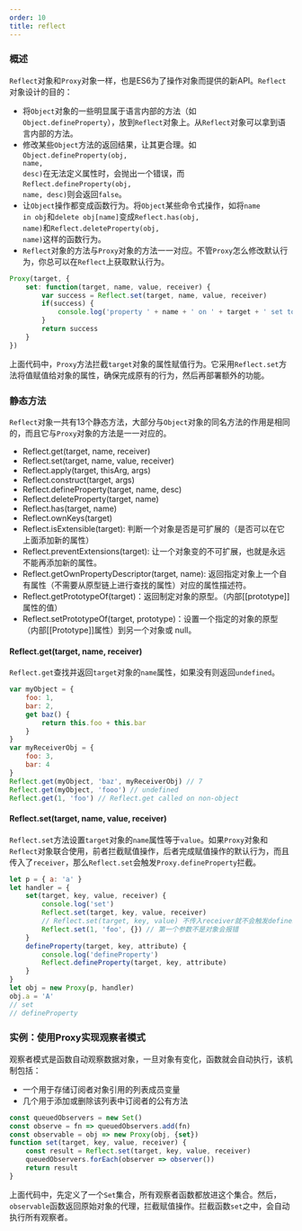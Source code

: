 ```yaml
---
order: 10
title: reflect
---
```


### 概述
<code>Reflect</code>对象和<code>Proxy</code>对象一样，也是ES6为了操作对象而提供的新API。<code>Reflect</code>对象设计的目的：  

- 将<code>Object</code>对象的一些明显属于语言内部的方法（如<code>Object.defineProperty</code>），放到<code>Reflect</code>对象上。从<code>Reflect</code>对象可以拿到语言内部的方法。
- 修改某些<code>Object</code>方法的返回结果，让其更合理。如<code>Object.defineProperty(obj, name, desc)</code>在无法定义属性时，会抛出一个错误，而<code>Reflect.defineProperty(obj, name, desc)</code>则会返回<code>false</code>。
- 让<code>Object</code>操作都变成函数行为。将<code>Object</code>某些命令式操作，如将<code>name in obj</code>和<code>delete obj[name]</code>变成<code>Reflect.has(obj, name)</code>和<code>Reflect.deleteProperty(obj, name)</code>这样的函数行为。
- <code>Reflect</code>对象的方法与<code>Proxy</code>对象的方法一一对应。不管<code>Proxy</code>怎么修改默认行为，你总可以在<code>Reflect</code>上获取默认行为。
```javascript
Proxy(target, {
    set: function(target, name, value, receiver) {
        var success = Reflect.set(target, name, value, receiver)
        if(success) {
            console.log('property ' + name + ' on ' + target + ' set to ' + value)
        }
        return success
    }
})
```
上面代码中，<code>Proxy</code>方法拦截<code>target</code>对象的属性赋值行为。它采用<code>Reflect.set</code>方法将值赋值给对象的属性，确保完成原有的行为，然后再部署额外的功能。

### 静态方法
<code>Reflect</code>对象一共有13个静态方法，大部分与<code>Object</code>对象的同名方法的作用是相同的，而且它与<code>Proxy</code>对象的方法是一一对应的。

- Reflect.get(target, name, receiver)
- Reflect.set(target, name, value, receiver)
- Reflect.apply(target, thisArg, args)
- Reflect.construct(target, args)
- Reflect.defineProperty(target, name, desc)
- Reflect.deleteProperty(target, name)
- Reflect.has(target, name)
- Reflect.ownKeys(target)
- Reflect.isExtensible(target): 判断一个对象是否是可扩展的（是否可以在它上面添加新的属性）
- Reflect.preventExtensions(target): 让一个对象变的不可扩展，也就是永远不能再添加新的属性。
- Reflect.getOwnPropertyDescriptor(target, name): 返回指定对象上一个自有属性（不需要从原型链上进行查找的属性）对应的属性描述符。
- Reflect.getPrototypeOf(target)：返回制定对象的原型。（内部[[prototype]]属性的值）
- Reflect.setPrototypeOf(target, prototype)：设置一个指定的对象的原型（内部[[Prototype]]属性）到另一个对象或 null。

#### Reflect.get(target, name, receiver)
<code>Reflect.get</code>查找并返回<code>target</code>对象的<code>name</code>属性，如果没有则返回<code>undefined</code>。 

```javascript
var myObject = {
    foo: 1,
    bar: 2,
    get baz() {
        return this.foo + this.bar
    }
}
var myReceiverObj = {
    foo: 3,
    bar: 4
}
Reflect.get(myObject, 'baz', myReceiverObj) // 7
Reflect.get(myObject, 'fooo') // undefined
Reflect.get(1, 'foo') // Reflect.get called on non-object
```
#### Reflect.set(target, name, value, receiver)
<code>Reflect.set</code>方法设置<code>target</code>对象的<code>name</code>属性等于<code>value</code>。如果<code>Proxy</code>对象和<code>Reflect</code>对象联合使用，前者拦截赋值操作，后者完成赋值操作的默认行为，而且传入了<code>receiver</code>，那么<code>Reflect.set</code>会触发<code>Proxy.defineProperty</code>拦截。

```javascript
let p = { a: 'a' }
let handler = {
    set(target, key, value, receiver) {
        console.log('set')
        Reflect.set(target, key, value, receiver)
        // Reflect.set(target, key, value) 不传入receiver就不会触发defineProperty拦截
        Reflect.set(1, 'foo', {}) // 第一个参数不是对象会报错
    }
    defineProperty(target, key, attribute) {
        console.log('defineProperty')
        Reflect.defineProperty(target, key, attribute)
    }
}
let obj = new Proxy(p, handler)
obj.a = 'A'
// set
// defineProperty
```

### 实例：使用Proxy实现观察者模式
观察者模式是函数自动观察数据对象，一旦对象有变化，函数就会自动执行，该机制包括：
- 一个用于存储订阅者对象引用的列表成员变量
- 几个用于添加或删除该列表中订阅者的公有方法


```javascript
const queuedObservers = new Set()
const observe = fn => queuedObservers.add(fn)
const observable = obj => new Proxy(obj, {set})
function set(target, key, value, receiver) {
    const result = Reflect.set(target, key, value, receiver)
    queuedObservers.forEach(observer => observer())
    return result
}
```
上面代码中，先定义了一个<code>Set</code>集合，所有观察者函数都放进这个集合。然后，<code>observable</code>函数返回原始对象的代理，拦截赋值操作。拦截函数<code>set</code>之中，会自动执行所有观察者。
